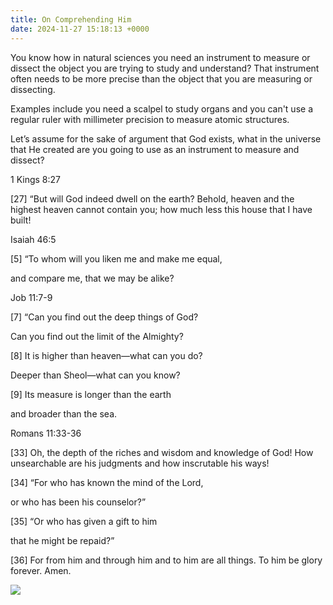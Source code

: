 ```yaml
---
title: On Comprehending Him
date: 2024-11-27 15:18:13 +0000
---
```


You know how in natural sciences you need an instrument to measure or dissect the object you are trying to study and understand? That instrument often needs to be more precise than the object that you are measuring or dissecting.

Examples include you need a scalpel to study organs and you can't use a regular ruler with millimeter precision to measure atomic structures.

Let’s assume for the sake of argument that God exists, what in the universe that He created are you going to use as an instrument to measure and dissect?

1 Kings 8:27

[27] “But will God indeed dwell on the earth? Behold, heaven and the highest heaven cannot contain you; how much less this house that I have built!

Isaiah 46:5

[5] “To whom will you liken me and make me equal,

and compare me, that we may be alike?

Job 11:7-9

[7] “Can you find out the deep things of God?

Can you find out the limit of the Almighty? 

[8] It is higher than heaven—what can you do?

Deeper than Sheol—what can you know? 

[9] Its measure is longer than the earth

and broader than the sea.

Romans 11:33-36

[33] Oh, the depth of the riches and wisdom and knowledge of God! How unsearchable are his judgments and how inscrutable his ways!

[34] “For who has known the mind of the Lord,

or who has been his counselor?” 

[35] “Or who has given a gift to him

that he might be repaid?”

[36] For from him and through him and to him are all things. To him be glory forever. Amen.

![](/48160401ef32152c1b9ccf5628c40b3b.jpeg)